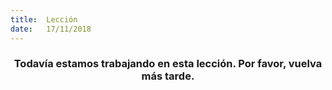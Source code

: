 ```yaml
---
title:  Lección
date:   17/11/2018
---
```


### <center>Todavía estamos trabajando en esta lección. Por favor, vuelva más tarde.</center>
